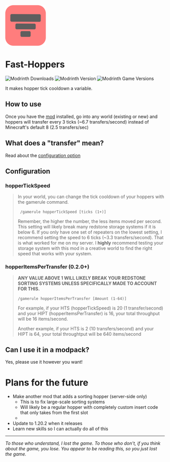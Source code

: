 <a href="https://modrinth.com/mod/Zs79Mkhy">
<img src="src/main/resources/assets/fast-hoppers/icon_rounded.png" width=128>
</a>

# Fast-Hoppers

![Modrinth Downloads](https://img.shields.io/modrinth/dt/Zs79Mkhy?logo=modrinth&link=https%3A%2F%2Fmodrinth.com%2Fmod%2FZs79Mkhy&label=Downloads)
![Modrinth Version](https://img.shields.io/modrinth/v/Zs79Mkhy?logo=Modrinth&label=Lastest%20Version&color=14a551&link=https%3A%2F%2Fmodrinth.com%2Fmod%2FZs79Mkhy)
![Modrinth Game Versions](https://img.shields.io/modrinth/game-versions/Zs79Mkhy?logo=Modrinth&label=Supported%20Game%20Versions&color=14a551&link=https%3A%2F%2Fmodrinth.com%2Fmod%2FZs79Mkhy)


It makes hopper tick cooldown a variable.

## How to use
Once you have the [mod](https://modrinth.com/mod/Zs79Mkhy) installed, go into any world (existing or new) and hoppers will transfer every 3 ticks (~6.7 transfers/second) instead of Minecraft's default 8 (2.5 transfers/sec)

## What does a "transfer" mean?
Read about the [configuration option](#hopperItemsPerTransfer (0.2.0+))

## Configuration
### hopperTickSpeed
> In your world, you can change the tick cooldown of your hoppers with the gamerule command.
> ```
>  /gamerule hopperTickSpeed [ticks (1+)]
> ```
> Remember, the higher the number, the less items moved per second.
> This setting will likely break many redstone storage systems if it is below 6. If you only have one set of repeaters on the lowest setting, I recommend setting the speed to 6 ticks (~3.3 transfers/second). That is what worked for me on my server. I **highly** recommend testing your storage system with this mod in a creative world to find the right speed that works with your system.


### hopperItemsPerTransfer (0.2.0+)
> **ANY VALUE ABOVE 1 WILL LIKELY BREAK YOUR REDSTONE SORTING SYSTEMS UNLESS SPECIFICALLY MADE TO ACCOUNT FOR THIS.**
> ```
> /gamerule hopperItemsPerTransfer [Amount (1-64)]
> ```
> For example, if your HTS (hopperTickSpeed) is 20 (1 transfer/second) and your HIPT (hopperItemsPerTransfer) is 16, your total throughput will be 16 items/second.
>
> Another example, if your HTS is 2 (10 transfers/second) and your HIPT is 64, your total throughtput will be 640 items/second


## Can I use it in a modpack?
Yes, please use it however you want!


# Plans for the future
* Make another mod that adds a sorting hopper (server-side only)
  * This is to fix large-scale sorting systems
  * Will likely be a regular hopper with completely custom insert code that only takes from the first slot
  * 
* Update to 1.20.2 when it releases
* Learn new skills so I can actually do all of this

___
*To those who understand, I lost the game. To those who don't, if you think about the game, you lose. You appear to be reading this, so you just lost the game.*
